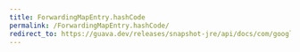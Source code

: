 ```yaml
---
title: ForwardingMapEntry.hashCode
permalink: /ForwardingMapEntry.hashCode/
redirect_to: https://guava.dev/releases/snapshot-jre/api/docs/com/google/common/collect/ForwardingMapEntry.html#hashCode--
---
```

